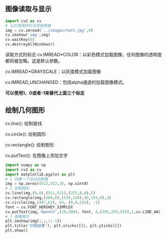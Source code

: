 ## 图像读取与显示
```python
import cv2 as cv
# 以灰度图的形式读取图像
img = cv.imread('../images/test.jpg',0)
cv.imshow('img',img)
cv.waitKey(0)
cv.destroyAllWindows()
```
读取方式的标志
cv.IMREAD*COLOR：以彩色模式加载图像，任何图像的透明度都将被忽略。这是默认参数。

cv.IMREAD*GRAYSCALE：以灰度模式加载图像

cv.IMREAD_UNCHANGED：包括alpha通道的加载图像模式。

**可以使用1、0或者-1来替代上面三个标志**

## 绘制几何图形
cv.line(): 绘制直线

cv.circle(): 绘制圆形

cv.rectangle(): 绘制矩形

cv.putText(): 在图像上添加文字
```python
import numpy as np
import cv2 as cv
import matplotlib.pyplot as plt
# 1 创建一个空白的图像
img = np.zeros((512,512,3), np.uint8)
# 2 绘制图形
cv.line(img,(0,0),(511,511),(255,0,0),5)
cv.rectangle(img,(384,0),(510,128),(0,255,0),3)
cv.circle(img,(447,63), 63, (0,0,255), -1)
font = cv.FONT_HERSHEY_SIMPLEX
cv.putText(img,'OpenCV',(10,500), font, 4,(255,255,255),2,cv.LINE_AA)
# 3 图像展示
plt.imshow(img[:,:,::-1])
plt.title('匹配结果'), plt.xticks([]), plt.yticks([])
plt.show()
```
